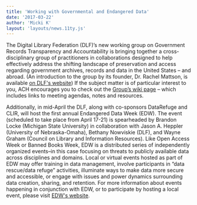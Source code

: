 ```yaml
---
title: 'Working with Governmental and Endangered Data'
date: '2017-03-22'
author: 'Micki K'
layout: 'layouts/news.11ty.js'
---
```

The Digital Library Federation (DLF)’s new working group on Government Records Transparency and Accountability is bringing together a cross-disciplinary group of practitioners in collaborations designed to help effectively address the shifting landscape of preservation and access regarding government archives, records and data in the United States – and abroad. (An introduction to the group by its founder, Dr. Rachel Mattson, is available [on DLF's website](https://www.diglib.org/archives/13609/)) If the subject matter is of particular interest to you, ACH encourages you to check out the [Group’s wiki page](https://wiki.diglib.org/Transparency-Accountability) – which includes links to meeting agendas, notes and resources.

Additionally, in mid-April the DLF, along with co-sponsors DataRefuge and CLIR, will host the first annual Endangered Data Week (EDW). The event (scheduled to take place from April 17-21) is spearheaded by Brandon Locke (Michigan State University) in collaboration with Jason A. Heppler (University of Nebraska-Omaha), Bethany Nowviskie (DLF), and Wayne Graham (Council on Library and Information Resources). Like Open Access Week or Banned Books Week, EDW is a distributed series of independently organized events–in this case focusing on threats to publicly available data across disciplines and domains. Local or virtual events hosted as part of EDW may offer training in data management, involve participants in “data rescue/data refuge” activities, illuminate ways to make data more secure and accessible, or engage with issues and power dynamics surrounding data creation, sharing, and retention. For more information about events happening in conjunction with EDW, or to participate by hosting a local event, please visit [EDW's website](http://endangereddataweek.org/).
